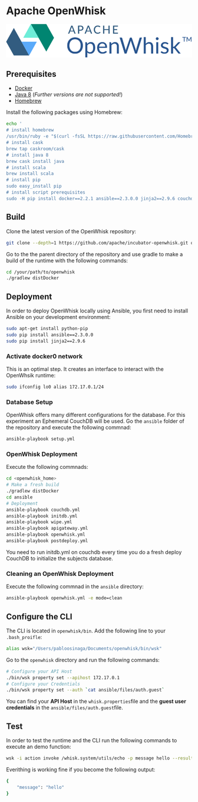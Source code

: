 # Apache OpenWhisk
![Apache OpenWhisk](https://github.com/paguos/serverless/blob/master/runtimes/openwhisk/openwhisk_logo.png)

## Prerequisites
* [Docker](https://www.docker.com/) 
* [Java 8](http://www.oracle.com/technetwork/java/javase/downloads/index.html) (_Further versions are not supported!_)
* [Homebrew](https://brew.sh/)

Install the following packages using Homebrew:

```sh
echo '
# install homebrew
/usr/bin/ruby -e "$(curl -fsSL https://raw.githubusercontent.com/Homebrew/install/master/install)"
# install cask
brew tap caskroom/cask
# install java 8
brew cask install java
# install scala
brew install scala
# install pip
sudo easy_install pip
# install script prerequisites
sudo -H pip install docker==2.2.1 ansible==2.3.0.0 jinja2==2.9.6 couchdb==1.1 httplib2==0.9.2 requests==2.10.0' | bash
```

## Build

Clone the latest version of the OpenWhisk repository:
```sh
git clone --depth=1 https://github.com/apache/incubator-openwhisk.git openwhisk
```

Go to the the parent directory of the repository and use gradle to make a build of the runtime with the following commands:
```sh
cd /your/path/to/openwhisk
./gradlew distDocker
```

## Deployment 
In order to deploy OpenWhisk locally using Ansible, you first need to install Ansible on your development environment:
```sh
sudo apt-get install python-pip
sudo pip install ansible==2.3.0.0
sudo pip install jinja2==2.9.6
```
### Activate docker0 network
This is an optimal step. It creates an interface to interact with the OpenWhsik runtime:
```sh
sudo ifconfig lo0 alias 172.17.0.1/24
```
### Database Setup
OpenWhisk offers many different configurations for the database. For this experiment an Ephemeral CouchDB will be used. Go the `ansible` folder of the repository and execute the following commnad:
```sh
ansible-playbook setup.yml
```
### OpenWhisk Deployment
Execute the following commnads:
```sh
cd <openwhisk_home>
# Make a fresh build
./gradlew distDocker
cd ansible
# Deployment
ansible-playbook couchdb.yml
ansible-playbook initdb.yml
ansible-playbook wipe.yml
ansible-playbook apigateway.yml
ansible-playbook openwhisk.yml
ansible-playbook postdeploy.yml
```
You need to run initdb.yml on couchdb every time you do a fresh deploy CouchDB to initialize the subjects database.

### Cleaning an OpenWhisk Deployment
Execute the following commnad in the `ansible` directory:
```sh
ansible-playbook openwhisk.yml -e mode=clean
```
## Configure the CLI
The CLI is located in `openwhisk/bin`. Add the following line to your `.bash_proifle`:
```sh
alias wsk="/Users/pabloosinaga/Documents/openwhisk/bin/wsk"
```
Go to the `openwhisk` directory and run the following commands:
```sh
# Configure your API Host
./bin/wsk property set --apihost 172.17.0.1
# Configure your Credentials
./bin/wsk property set --auth `cat ansible/files/auth.guest`
```
You can find your **API Host** in the `whisk.properties`file and the **guest user credentials** in the `ansible/files/auth.guest`file.

## Test
In order to test the runtime and the CLI run the following commands to execute an demo function:
```sh
wsk -i action invoke /whisk.system/utils/echo -p message hello --result
```
Everithing is working fine if you become the following output:
```sh
{
    "message": "hello"
}
```
